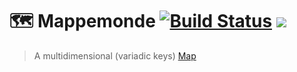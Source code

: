 # 🗺 Mappemonde [![Build Status](https://travis-ci.org/etienne-dldc/mappemonde.svg?branch=master)](https://travis-ci.org/etienne-dldc/mappemonde) [![](https://badgen.net/bundlephobia/minzip/mappemonde)](https://bundlephobia.com/result?p=mappemonde)

> A multidimensional (variadic keys) [Map](https://developer.mozilla.org/en-US/docs/Web/JavaScript/Reference/Global_Objects/Map)
